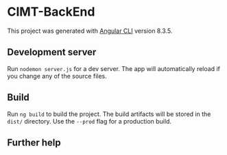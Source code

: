 # CIMT-BackEnd


This project was generated with [Angular CLI](https://github.com/angular/angular-cli) version 8.3.5.

## Development server

Run `nodemon server.js` for a dev server. The app will automatically reload if you change any of the source files.



## Build

Run `ng build` to build the project. The build artifacts will be stored in the `dist/` directory. Use the `--prod` flag for a production build.



## Further help
